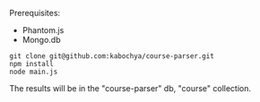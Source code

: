 Prerequisites:

* Phantom.js
* Mongo.db

```
git clone git@github.com:kabochya/course-parser.git
npm install
node main.js
```

The results will be in the "course-parser" db, "course" collection.

